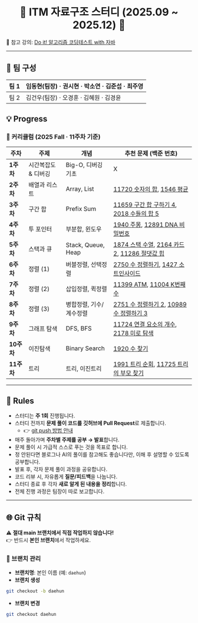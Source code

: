 <div align="center">

# 🐨 ITM 자료구조 스터디 (2025.09 ~ 2025.12) 🐨

</div>

📖 참고 강의: [Do it! 알고리즘 코딩테스트 with 자바](https://www.inflearn.com/course/%EB%91%90%EC%9E%87-%EC%95%8C%EA%B3%A0%EB%A6%AC%EC%A6%98-%EC%BD%94%EB%94%A9%ED%85%8C%EC%8A%A4%ED%8A%B8-%EC%9E%90%EB%B0%94#curriculum)

---

## 👥 팀 구성

| 팀 1 | 임동현(팀장) · 권시현 · 박소연 · 김준섭 · 최주영 |
|------|--------------------------------------------|
| 팀 2 | 김건우(팀장) · 오경훈 · 김혜원  · 김경윤          |

## 💡 Progress

### 📆 커리큘럼 (2025 Fall · 11주차 기준)

| 주차 | 주제 | 개념 | 추천 문제 (백준 번호) |
|------|------|------|--------------------------|
| **1주차** | 시간복잡도 & 디버깅 | Big-O, 디버깅 기초 | X |
| **2주차** | 배열과 리스트 | Array, List | [11720 숫자의 합](https://www.acmicpc.net/problem/11720), [1546 평균](https://www.acmicpc.net/problem/1546) |
| **3주차** | 구간 합 | Prefix Sum | [11659 구간 합 구하기 4](https://www.acmicpc.net/problem/11659), [2018 수들의 합 5](https://www.acmicpc.net/problem/2018) |
| **4주차** | 투 포인터 | 부분합, 윈도우 | [1940 주몽](https://www.acmicpc.net/problem/1940), [12891 DNA 비밀번호](https://www.acmicpc.net/problem/12891) |
| **5주차** | 스택과 큐 | Stack, Queue, Heap | [1874 스택 수열](https://www.acmicpc.net/problem/1874), [2164 카드2](https://www.acmicpc.net/problem/2164), [11286 절댓값 힙](https://www.acmicpc.net/problem/11286) |
| **6주차** | 정렬 (1) | 버블정렬, 선택정렬 | [2750 수 정렬하기](https://www.acmicpc.net/problem/2750), [1427 소트인사이드](https://www.acmicpc.net/problem/1427) |
| **7주차** | 정렬 (2) | 삽입정렬, 퀵정렬 | [11399 ATM](https://www.acmicpc.net/problem/11399), [11004 K번째 수](https://www.acmicpc.net/problem/11004) |
| **8주차** | 정렬 (3) | 병합정렬, 기수/계수정렬 | [2751 수 정렬하기 2](https://www.acmicpc.net/problem/2751), [10989 수 정렬하기 3](https://www.acmicpc.net/problem/10989) |
| **9주차** | 그래프 탐색 | DFS, BFS | [11724 연결 요소의 개수](https://www.acmicpc.net/problem/11724), [2178 미로 탐색](https://www.acmicpc.net/problem/2178) |
| **10주차** | 이진탐색 | Binary Search | [1920 수 찾기](https://www.acmicpc.net/problem/1920) |
| **11주차** | 트리 | 트리, 이진트리 | [1991 트리 순회](https://www.acmicpc.net/problem/1991), [11725 트리의 부모 찾기](https://www.acmicpc.net/problem/11725) |

---

## 📃 Rules

- 스터디는 **주 1회** 진행됩니다.  
- 스터디 전까지 **문제 풀이 코드를 깃허브에 Pull Request**로 제출합니다.  
  - 👉 [git push 방법 안내](https://github.com/mmuhunn/DataStructureStudy/issues/1)
- 매주 돌아가며 **주차별 주제를 공부 → 발표**합니다.
- 문제 풀이 시 가급적 스스로 푸는 것을 목표로 합니다.
- 정 안된다면 블로그나 AI의 풀이를 참고해도 좋습니다만, 이해 후 설명할 수 있도록 공부합니다.
- 발표 후, 각자 문제 풀이 과정을 공유합니다.  
- 코드 리뷰 시, 자유롭게 **질문/피드백**을 나눕니다.  
- 스터디 종료 후 각자 **새로 알게 된 내용을 정리**합니다.  
- 전체 진행 과정은 팀장이 따로 보고합니다.  

---

## 🌐 Git 규칙

⚠️ **절대 main 브랜치에서 직접 작업하지 않습니다!**  
👉 반드시 **본인 브랜치**에서 작업하세요.

### 🔹 브랜치 관리
- **브랜치명**: 본인 이름 (예: `daehun`)
- **브랜치 생성**
```bash
git checkout -b daehun
```
- **브랜치 변경**
```bash
git checkout daehun
```

